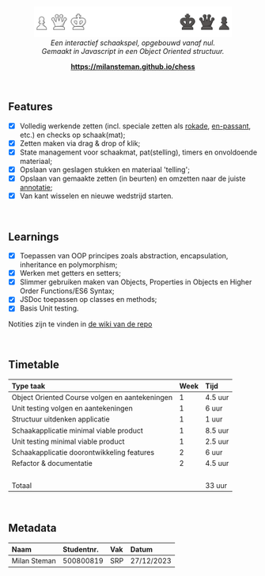 <br>
<p align="center">
  <img src="public/images/docs/banner.png" alt="logo" width="400px"/>
    <br>
      <i>Een interactief schaakspel, opgebouwd vanaf nul.
        <br>Gemaakt in Javascript in een Object Oriented structuur.</i>
  <br>
</p>

<p align="center">
  <a href="https://milansteman.github.io/chess"><strong>https://milansteman.github.io/chess</strong></a>
  <br>
</p>

<br>

## Features

- [x] Volledig werkende zetten (incl. speciale zetten als <a href="https://en.wikipedia.org/wiki/Castling">rokade</a>, <a href="https://en.wikipedia.org/wiki/En_passant">en-passant</a>, etc.) en checks op schaak(mat);
- [x] Zetten maken via drag & drop of klik;
- [x] State management voor schaakmat, pat(stelling), timers en onvoldoende materiaal;
- [x] Opslaan van geslagen stukken en materiaal 'telling';
- [x] Opslaan van gemaakte zetten (in beurten) en omzetten naar de juiste <a href="https://www.chess.com/terms/chess-notation">annotatie</a>;
- [x] Van kant wisselen en nieuwe wedstrijd starten.

<br>

## Learnings

- [x] Toepassen van OOP principes zoals abstraction, encapsulation, inheritance en polymorphism;
- [x] Werken met getters en setters;
- [x] Slimmer gebruiken maken van Objects, Properties in Objects en Higher Order Functions/ES6 Syntax;
- [x] JSDoc toepassen op classes en methods;
- [x] Basis Unit testing.

Notities zijn te vinden in <a href="https://github.com/MilanSteman/chess/wiki">de wiki van de repo</a>

<br>

## Timetable

| Type taak                                      | Week | Tijd    |
| :--------------------------------------------- | :--- | :------ |
| Object Oriented Course volgen en aantekeningen | 1    | 4.5 uur |
| Unit testing volgen en aantekeningen           | 1    | 6 uur   |
| Structuur uitdenken applicatie                 | 1    | 1 uur   |
| Schaakapplicatie minimal viable product        | 1    | 8.5 uur |
| Unit testing minimal viable product            | 1    | 2.5 uur |
| Schaakapplicatie doorontwikkeling features     | 2    | 6 uur   |
| Refactor & documentatie                        | 2    | 4.5 uur |
| &nbsp;                                         |      |         |
| Totaal                                         |      | 33 uur  |

<br>

## Metadata

| Naam         | Studentnr. | Vak | Datum      |
| :----------- | :--------- | :-- | :--------- |
| Milan Steman | 500800819  | SRP | 27/12/2023 |
